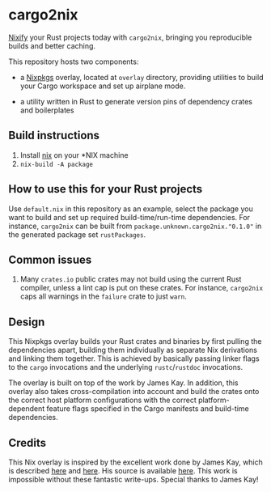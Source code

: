 # cargo2nix

[Nixify](https://nixos.org/nix) your Rust projects today with `cargo2nix`,
bringing you reproducible builds and better caching.

This repository hosts two components:

- a [Nixpkgs](https://github.com/NixOS/nixpkgs) overlay, located at `overlay`
  directory, providing utilities to build your Cargo workspace and set up
  airplane mode.
  
- a utility written in Rust to generate version pins of dependency crates
  and boilerplates


## Build instructions

1. Install [nix](https://nixos.org/nix) on your *NIX machine
1. `nix-build -A package`

## How to use this for your Rust projects

Use `default.nix` in this repository as an example, select the package you
want to build and set up required build-time/run-time dependencies.
For instance, `cargo2nix` can be built from `package.unknown.cargo2nix."0.1.0"`
in the generated package set `rustPackages`.

## Common issues

1. Many `crates.io` public crates may not build using the current Rust compiler,
   unless a lint cap is put on these crates.
   For instance, `cargo2nix` caps all warnings in the `failure` crate to just
   `warn`.
   
## Design

This Nixpkgs overlay builds your Rust crates and binaries by first pulling the
dependencies apart, building them individually as separate Nix derivations and
linking them together.
This is achieved by basically passing linker flags to the `cargo` invocations
and the underlying `rustc`/`rustdoc` invocations.

The overlay is built on top of the work by James Kay.
In addition, this overlay also takes cross-compilation into account and build
the crates onto the correct host platform configurations with the correct
platform-dependent feature flags specified in the Cargo manifests
and build-time dependencies.

## Credits

This Nix overlay is inspired by the excellent work done by James Kay, which
is described
[here](https://www.hadean.com/blog/managing-rust-dependencies-with-nix-part-i)
and
[here](https://www.hadean.com/blog/managing-rust-dependencies-with-nix-part-ii).
His source is available [here](https://github.com/Twey/mkRustCrate).
This work is impossible without these fantastic write-ups.
Special thanks to James Kay!

